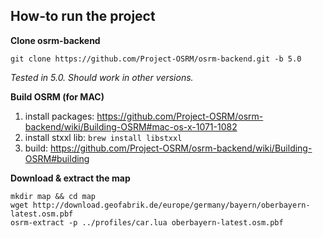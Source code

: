 ## How-to run the project

__Clone osrm-backend__
```
git clone https://github.com/Project-OSRM/osrm-backend.git -b 5.0
```
_Tested in 5.0. Should work in other versions._

__Build OSRM (for MAC)__
1. install packages: https://github.com/Project-OSRM/osrm-backend/wiki/Building-OSRM#mac-os-x-1071-1082
2. install stxxl lib: `brew install libstxxl`
3. build: https://github.com/Project-OSRM/osrm-backend/wiki/Building-OSRM#building

__Download & extract the map__
```
mkdir map && cd map
wget http://download.geofabrik.de/europe/germany/bayern/oberbayern-latest.osm.pbf
osrm-extract -p ../profiles/car.lua oberbayern-latest.osm.pbf
```
